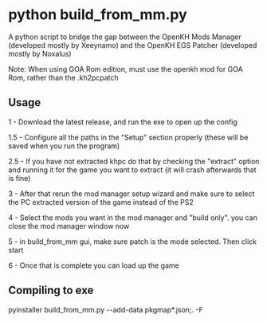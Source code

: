 # python build_from_mm.py <options>

A python script to bridge the gap between the OpenKH Mods Manager (developed mostly by Xeeynamo) and the OpenKH EGS Patcher (developed mostly by Noxalus)

Note: When using GOA Rom edition, must use the openkh mod for GOA Rom, rather than the .kh2pcpatch

## Usage

1 - Download the latest release, and run the exe to open up the config

1.5 - Configure all the paths in the "Setup" section properly (these will be saved when you run the program)

2.5 - If you have not extracted khpc do that by checking the "extract" option and running it for the game you want to extract (it will crash afterwards that is fine)

3 - After that rerun the mod manager setup wizard and make sure to select the PC extracted version of the game instead of the PS2

4 - Select the mods you want in the mod manager and "build only". you can close the mod manager window now

5 - in build_from_mm gui, make sure patch is the mode selected. Then click start

6 - Once that is complete you can load up the game

## Compiling to exe

pyinstaller build_from_mm.py --add-data pkgmap*.json;. -F